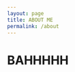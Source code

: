 ```yaml
---
layout: page
title: ABOUT ME
permalink: /about
---
```


<link rel="stylesheet" href="css/main.css">
<h1>BAHHHHH</h1>